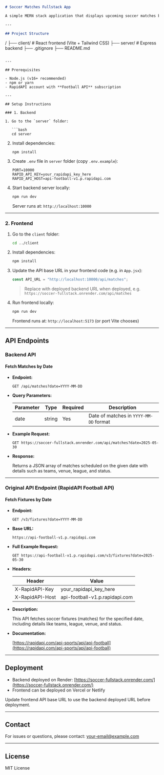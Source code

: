 ```markdown
# Soccer Matches Fullstack App

A simple MERN stack application that displays upcoming soccer matches by date using the Football API from RapidAPI.

---

## Project Structure

```

/
├── client/      # React frontend (Vite + Tailwind CSS)
├── server/      # Express backend
├── .gitignore
├── README.md

````

---

## Prerequisites

- Node.js (v16+ recommended)
- npm or yarn
- RapidAPI account with **Football API** subscription

---

## Setup Instructions

### 1. Backend

1. Go to the `server` folder:

   ```bash
   cd server
````

2. Install dependencies:

   ```bash
   npm install
   ```

3. Create `.env` file in `server` folder (copy `.env.example`):

   ```
   PORT=10000
   RAPID_API_KEY=your_rapidapi_key_here
   RAPID_API_HOST=api-football-v1.p.rapidapi.com
   ```

4. Start backend server locally:

   ```bash
   npm run dev
   ```

   Server runs at: `http://localhost:10000`

---

### 2. Frontend

1. Go to the `client` folder:

   ```bash
   cd ../client
   ```

2. Install dependencies:

   ```bash
   npm install
   ```

3. Update the API base URL in your frontend code (e.g. in `App.jsx`):

   ```js
   const API_URL = "http://localhost:10000/api/matches";
   ```

   > Replace with deployed backend URL when deployed, e.g. `https://soccer-fullstack.onrender.com/api/matches`

4. Run frontend locally:

   ```bash
   npm run dev
   ```

   Frontend runs at: `http://localhost:5173` (or port Vite chooses)

---

## API Endpoints

### Backend API

#### Fetch Matches by Date

* **Endpoint:**

  ```
  GET /api/matches?date=YYYY-MM-DD
  ```

* **Query Parameters:**

  | Parameter | Type   | Required | Description                            |
  | --------- | ------ | -------- | -------------------------------------- |
  | date      | string | Yes      | Date of matches in `YYYY-MM-DD` format |

* **Example Request:**

  ```
  GET https://soccer-fullstack.onrender.com/api/matches?date=2025-05-30
  ```

* **Response:**

  Returns a JSON array of matches scheduled on the given date with details such as teams, venue, league, and status.

---

### Original API Endpoint (RapidAPI Football API)

#### Fetch Fixtures by Date

* **Endpoint:**

  ```
  GET /v3/fixtures?date=YYYY-MM-DD
  ```

* **Base URL:**

  ```
  https://api-football-v1.p.rapidapi.com
  ```

* **Full Example Request:**

  ```
  GET https://api-football-v1.p.rapidapi.com/v3/fixtures?date=2025-05-30
  ```

* **Headers:**

  | Header          | Value                          |
  | --------------- | ------------------------------ |
  | X-RapidAPI-Key  | your\_rapidapi\_key\_here      |
  | X-RapidAPI-Host | api-football-v1.p.rapidapi.com |

* **Description:**

  This API fetches soccer fixtures (matches) for the specified date, including details like teams, league, venue, and status.

* **Documentation:**

  [https://rapidapi.com/api-sports/api/api-football](https://rapidapi.com/api-sports/api/api-football)

---

## Deployment

* Backend deployed on Render: [https://soccer-fullstack.onrender.com/](https://soccer-fullstack.onrender.com/)
* Frontend can be deployed on Vercel or Netlify

Update frontend API base URL to use the backend deployed URL before deployment.

---

## Contact

For issues or questions, please contact: [your-email@example.com](mailto:your-email@example.com)

---

## License

MIT License

```
```
